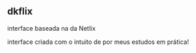 ## dkflix
interface baseada na da Netlix

interface criada com o intuito de por meus estudos em prática!
